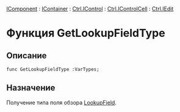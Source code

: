 ﻿---
Link: .Ctrl.IEdit.@GetLookupFieldType
---

[IComponent](topic:Com.Custom.ComClasses.IComponent.Default) :
[IContainer](topic:Com.Custom.ComClasses.IContainer.Default) :
[Ctrl.IControl](topic:Com.Custom.ComClasses.Ctrl.IControl.Default) :
[Ctrl.IControlCell](topic:Com.Custom.ComClasses.Ctrl.IControlCell.Default) :
[Ctrl.IEdit](Default)

# Функция GetLookupFieldType

## Описание

    func GetLookupFieldType :VarTypes;

## Назначение

Получение типа поля обзора [LookupField](topic:.Custom.ComClasses.Ctrl.IEdit.LookupField).